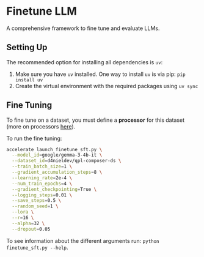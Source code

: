# Finetune LLM

A comprehensive framework to fine tune and evaluate LLMs.

## Setting Up

The recommended option for installing all dependencies is `uv`:

1. Make sure you have `uv` installed. One way to install `uv` is via pip: `pip install uv`
2. Create the virtual environment with the required packages using `uv sync`

## Fine Tuning

To fine tune on a dataset, you must define a **processor** for this dataset (more on processors [here](processors/README.md)).

To run the fine tuning:

```bash
accelerate launch finetune_sft.py \
  --model_id=google/gemma-3-4b-it \
  --dataset_id=d4nieldev/qpl-composer-ds \
  --train_batch_size=1 \
  --gradient_accumulation_steps=8 \
  --learning_rate=2e-4 \
  --num_train_epochs=4 \
  --gradient_checkpointing=True \
  --logging_steps=0.01 \
  --save_steps=0.5 \
  --random_seed=1 \
  --lora \
  --r=16 \
  --alpha=32 \
  --dropout=0.05
```

To see information about the different arguments run: `python finetune_sft.py --help`.
